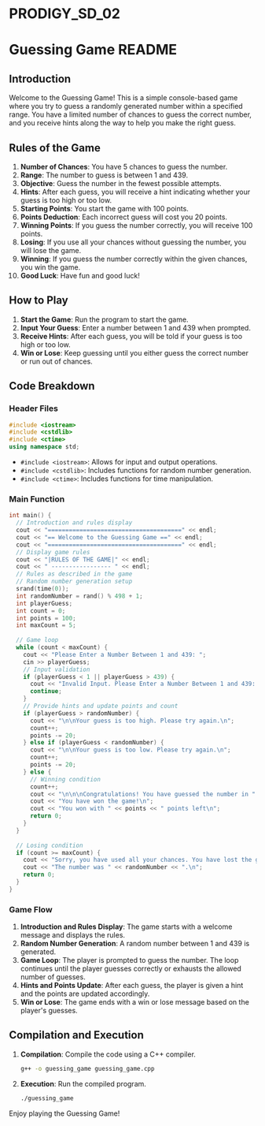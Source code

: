 # PRODIGY_SD_02

# Guessing Game README

## Introduction

Welcome to the Guessing Game! This is a simple console-based game where you try to guess a randomly generated number within a specified range. You have a limited number of chances to guess the correct number, and you receive hints along the way to help you make the right guess.

## Rules of the Game

1. **Number of Chances**: You have 5 chances to guess the number.
2. **Range**: The number to guess is between 1 and 439.
3. **Objective**: Guess the number in the fewest possible attempts.
4. **Hints**: After each guess, you will receive a hint indicating whether your guess is too high or too low.
5. **Starting Points**: You start the game with 100 points.
6. **Points Deduction**: Each incorrect guess will cost you 20 points.
7. **Winning Points**: If you guess the number correctly, you will receive 100 points.
8. **Losing**: If you use all your chances without guessing the number, you will lose the game.
9. **Winning**: If you guess the number correctly within the given chances, you win the game.
10. **Good Luck**: Have fun and good luck!

## How to Play

1. **Start the Game**: Run the program to start the game.
2. **Input Your Guess**: Enter a number between 1 and 439 when prompted.
3. **Receive Hints**: After each guess, you will be told if your guess is too high or too low.
4. **Win or Lose**: Keep guessing until you either guess the correct number or run out of chances.

## Code Breakdown

### Header Files
```cpp
#include <iostream>
#include <cstdlib>
#include <ctime>
using namespace std;
```
- `#include <iostream>`: Allows for input and output operations.
- `#include <cstdlib>`: Includes functions for random number generation.
- `#include <ctime>`: Includes functions for time manipulation.

### Main Function
```cpp
int main() {
  // Introduction and rules display
  cout << "======================================" << endl;
  cout << "== Welcome to the Guessing Game ==" << endl;
  cout << "======================================" << endl;
  // Display game rules
  cout << "|RULES OF THE GAME|" << endl;
  cout << " ----------------- " << endl;
  // Rules as described in the game
  // Random number generation setup
  srand(time(0));
  int randomNumber = rand() % 498 + 1;
  int playerGuess;
  int count = 0;
  int points = 100;
  int maxCount = 5;
  
  // Game loop
  while (count < maxCount) {
    cout << "Please Enter a Number Between 1 and 439: ";
    cin >> playerGuess;
    // Input validation
    if (playerGuess < 1 || playerGuess > 439) {
      cout << "Invalid Input. Please Enter a Number Between 1 and 439: ";
      continue;
    }
    // Provide hints and update points and count
    if (playerGuess > randomNumber) {
      cout << "\n\nYour guess is too high. Please try again.\n";
      count++;
      points -= 20;
    } else if (playerGuess < randomNumber) {
      cout << "\n\nYour guess is too low. Please try again.\n";
      count++;
      points -= 20;
    } else {
      // Winning condition
      count++;
      cout << "\n\n\nCongratulations! You have guessed the number in " << count << " tries.\n";
      cout << "You have won the game!\n";
      cout << "You won with " << points << " points left\n";
      return 0;
    }
  }
  
  // Losing condition
  if (count >= maxCount) {
    cout << "Sorry, you have used all your chances. You have lost the game.\n";
    cout << "The number was " << randomNumber << ".\n";
    return 0;
  }
}
```

### Game Flow
1. **Introduction and Rules Display**: The game starts with a welcome message and displays the rules.
2. **Random Number Generation**: A random number between 1 and 439 is generated.
3. **Game Loop**: The player is prompted to guess the number. The loop continues until the player guesses correctly or exhausts the allowed number of guesses.
4. **Hints and Points Update**: After each guess, the player is given a hint and the points are updated accordingly.
5. **Win or Lose**: The game ends with a win or lose message based on the player's guesses.

## Compilation and Execution

1. **Compilation**: Compile the code using a C++ compiler.
   ```sh
   g++ -o guessing_game guessing_game.cpp
   ```
2. **Execution**: Run the compiled program.
   ```sh
   ./guessing_game
   ```

Enjoy playing the Guessing Game!
